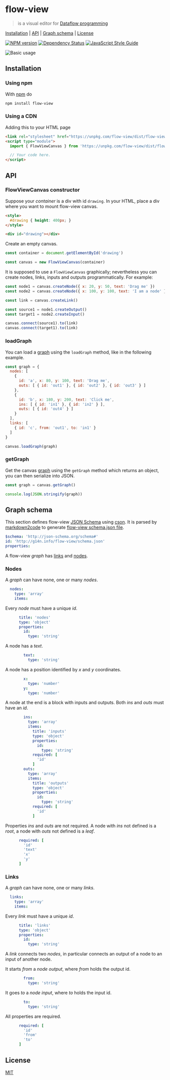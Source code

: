 # flow-view

> is a visual editor for [Dataflow programming][dataflow_wikipedia]

[Installation](#installation) |
[API](#api) |
[Graph schema](#graph-schema) |
[License](#license)

[![NPM version](https://badge.fury.io/js/flow-view.svg)](http://badge.fury.io/js/flow-view)
[![Dependency Status](https://david-dm.org/fibo/flow-view.svg)](https://david-dm.org/fibo/flow-view)
[![JavaScript Style Guide](https://img.shields.io/badge/code_style-standard-brightgreen.svg)](https://standardjs.com)

![Basic usage][basic_usage_gif]

## Installation

### Using npm

With [npm](https://npmjs.org/) do

```bash
npm install flow-view
```

### Using a CDN

Adding this to your HTML page

```html
<link rel="stylesheet" href="https://unpkg.com/flow-view/dist/flow-view.min.css">
<script type="module">
  import { FlowViewCanvas } from 'https://unpkg.com/flow-view/dist/flow-view.min.js'

  // Your code here.
</script>
```

## API

### FlowViewCanvas constructor

Suppose your *container* is a div with id `drawing`.
In your HTML, place a div where you want to mount flow-view canvas.

```html
<style>
  #drawing { height: 400px; }
</style>

<div id="drawing"></div>
```

Create an empty canvas.

```javascript
const container = document.getElementById('drawing')

const canvas = new FlowViewCanvas(container)
```

It is supposed to use a `FlowViewCanvas` graphically; nevertheless you can create nodes, links, inputs and outputs programmatically.
For example:

```javascript
const node1 = canvas.createNode({ x: 20, y: 50, text: 'Drag me' })
const node2 = canvas.createNode({ x: 100, y: 100, text: 'I am a node' })

const link = canvas.createLink()

const source1 = node1.createOutput()
const target1 = node2.createInput()

canvas.connect(source1).to(link)
canvas.connect(target1).to(link)
```

### loadGraph

You can load a [graph](#graph-schema) using the `loadGraph` method, like in the following example.

```javascript
const graph = {
  nodes: [
    {
      id: 'a', x: 80, y: 100, text: 'Drag me',
      outs: [ { id: 'out1' }, { id: 'out2' }, { id: 'out3' } ]
    },
    {
      id: 'b', x: 180, y: 200, text: 'Click me',
      ins: [ { id: 'in1' }, { id: 'in2' } ],
      outs: [ { id: 'out4' } ]
    }
  ],
  links: [
    { id: 'c', from: 'out1', to: 'in1' }
  ]
}

canvas.loadGraph(graph)
```

### getGraph

Get the canvas [graph](#graph-schema) using the `getGraph` method which returns an object, you can then serialize into JSON.

```javascript
const graph = canvas.getGraph()

console.log(JSON.stringify(graph))
```

## Graph schema

This section defines flow-view [JSON Schema](http://json-schema.org/) using [cson](https://github.com/bevry/cson).
It is parsed by [markdown2code](http://g14n.info/markdown2code) to generate [flow-view schema.json file](http://g14n.info/flow-view/schema.json).

```yaml
$schema: 'http://json-schema.org/schema#'
id: 'http://g14n.info/flow-view/schema.json'
properties:
```

A flow-view *graph* has [links](#links) and [nodes](#nodes).

### Nodes

A *graph* can have none, one or many *nodes*.

```yaml
  nodes:
    type: 'array'
    items:
```

Every *node* must have a unique *id*.

```yaml
      title: 'nodes'
      type: 'object'
      properties:
        id:
          type: 'string'
```

A node has a *text*.

```yaml
        text:
          type: 'string'
```

A node has a position identified by *x* and *y* coordinates.

```yaml
        x:
          type: 'number'
        y:
          type: 'number'
```

A node at the end is a block with inputs and outputs. Both *ins* and *outs* must have an *id*.

```yaml
        ins:
          type: 'array'
          items:
            title: 'inputs'
            type: 'object'
            properties:
              id:
                type: 'string'
            required: [
              'id'
            ]
        outs:
          type: 'array'
          items:
            title: 'outputs'
            type: 'object'
            properties:
              id:
                type: 'string'
            required: [
              'id'
            ]
```

Properties *ins* and *outs* are not required. A node with *ins* not defined is a *root*, a node with *outs* not defined is a *leaf*.

```yaml
      required: [
        'id'
        'text'
        'x'
        'y'
      ]
```

### Links

A *graph* can have none, one or many *links*.

```yaml
  links:
    type: 'array'
    items:
```

Every *link* must have a unique *id*.

```yaml
      title: 'links'
      type: 'object'
      properties:
        id:
          type: 'string'
```

A *link* connects two *nodes*, in particular connects an output of a node to an input of another node.

It starts *from* a *node output*, where *from* holds the output id.

```yaml
        from:
          type: 'string'
```

It goes *to* a *node input*, where *to* holds the input id.

```yaml
        to:
          type: 'string'
```

All properties are required.

```yaml
      required: [
        'id'
        'from'
        'to'
      ]
```

## License

[MIT](http://g14n.info/mit-license)

[dflow]: http://g14n.info/dflow "dflow"
[dataflow_wikipedia]: https://en.wikipedia.org/wiki/Dataflow_programming "Dataflow programming"
[basic_usage_gif]: https://g14n.info/flow-view/media/basic-usage.gif "Basic usage example"

